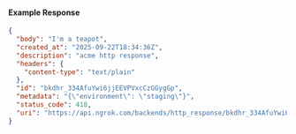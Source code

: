 <!-- Code generated for API Clients. DO NOT EDIT. -->

#### Example Response

```json
{
  "body": "I'm a teapot",
  "created_at": "2025-09-22T18:34:36Z",
  "description": "acme http response",
  "headers": {
    "content-type": "text/plain"
  },
  "id": "bkdhr_334AfuYwi6jjEEVPVxcCzGGygGp",
  "metadata": "{\"environment\": \"staging\"}",
  "status_code": 418,
  "uri": "https://api.ngrok.com/backends/http_response/bkdhr_334AfuYwi6jjEEVPVxcCzGGygGp"
}
```

